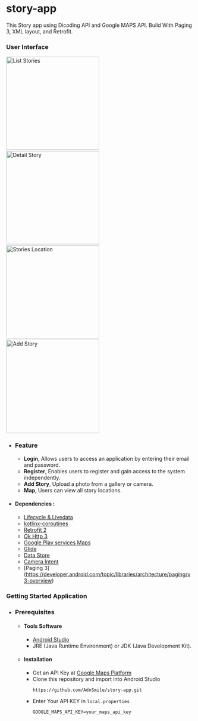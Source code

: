# story-app

This Story app using Dicoding API and Google MAPS API. Build With Paging 3, XML layout, and Retrofit.

### User Interface
<img src="https://github.com/AdnSmile/story-app/assets/70699971/eac3854f-a480-472e-8797-bc76a408d858" alt="List Stories" width="250"/>&nbsp;&nbsp;&nbsp;&nbsp;<img src="https://github.com/AdnSmile/story-app/assets/70699971/c30a8009-d4b9-4218-953f-11df9bf2eb54" alt="Detail Story" width="250"/>&nbsp;&nbsp;&nbsp;&nbsp; <br>
<img src="https://github.com/AdnSmile/story-app/assets/70699971/71d494fb-576c-482f-9728-6418bfcbee0b" alt="Stories Location" width="250"/>&nbsp;&nbsp;&nbsp;&nbsp;<img src="https://github.com/AdnSmile/story-app/assets/70699971/2e8eddf1-56bd-40d5-84cd-03fa3486eb0c" alt="Add Story" width="250"/>

- ### Feature
  - **Login**, Allows users to access an application by entering their email and password.
  - **Register**, Enables users to register and gain access to the system independently.
  - **Add Story**, Upload a photo from a gallery or camera.
  - **Map**, Users can view all story locations.

- #### Dependencies : 
    - [Lifecycle & Livedata](https://developer.android.com/jetpack/androidx/releases/lifecycle)
    - [kotlinx-coroutines](https://developer.android.com/kotlin/coroutines)
    - [Retrofit 2](https://square.github.io/retrofit/)
    - [Ok Http 3](https://square.github.io/okhttp/)
    - [Google Play services Maps](https://developers.google.com/maps/documentation/android-sdk/get-api-key)
    - [Glide](https://github.com/bumptech/glide)
    - [Data Store](https://developer.android.com/topic/libraries/architecture/datastore)
    - [Camera Intent](https://developer.android.com/training/camera/choose-camera-library)
    - [Paging 3] (https://developer.android.com/topic/libraries/architecture/paging/v3-overview)

<be>

### Getting Started Application
- ### Prerequisites
    - #### Tools Software
        - [Android Studio](https://developer.android.com/studio)
        - JRE (Java Runtime Environment) or JDK (Java Development Kit).
    
    - #### Installation
      - Get an API Key at [Google Maps Platform](https://developers.google.com/maps/documentation/android-sdk/get-api-key)
      - Clone this repository and import into Android Studio    
        ```
        https://github.com/AdnSmile/story-app.git
        ``` 
      - Enter Your API KEY in ``local.properties``
        ```
        GOOGLE_MAPS_API_KEY=your_maps_api_key
        ```
